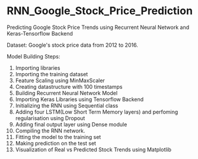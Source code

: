 # RNN_Google_Stock_Price_Prediction
Predicting Google Stock Price Trends using Recurrent Neural Network and Keras-Tensorflow Backend

Dataset: Google's stock price data from 2012 to 2016.

Model Building Steps:
1. Importing libraries
2. Importing the training dataset
3. Feature Scaling using MinMaxScaler
4. Creating datastructure with 100 timestamps
5. Building Recurrent Neural Network Model
6. Importing Keras Libraries using Tensorflow Backend
7. Initializing the RNN using Sequential class
8. Adding four LSTM(Low Short Term Memory layers) and perfoming regularisation using Dropout
9. Adding final output layer using Dense module
10. Compiling the RNN network.
11. Fitting the model to the training set
12. Making prediction on the test set
13. Visualization of Real vs Predicted Stock Trends using Matplotlib



